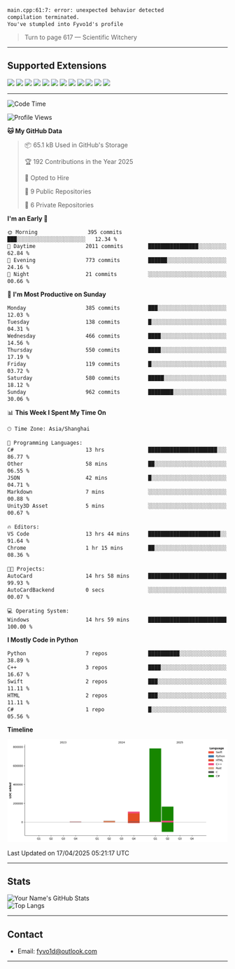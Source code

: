 ```
main.cpp:61:7: error: unexpected behavior detected
compilation terminated.
You've stumpled into Fyvo1d's profile
```

> Turn to page 617 — Scientific Witchery

---

## Supported Extensions

<p align="left">
  <img src="https://cdn.jsdelivr.net/gh/devicons/devicon/icons/cplusplus/cplusplus-original.svg" height="40" />
  <img src="https://cdn.jsdelivr.net/gh/devicons/devicon/icons/csharp/csharp-original.svg" height="40" />
  <img src="https://cdn.jsdelivr.net/gh/devicons/devicon/icons/python/python-original.svg" height="40" />
  <img src="https://cdn.jsdelivr.net/gh/devicons/devicon/icons/swift/swift-original.svg" height="40" />
  <img src="https://cdn.jsdelivr.net/gh/devicons/devicon/icons/git/git-original.svg" height="40" />
  <img src="https://cdn.jsdelivr.net/gh/devicons/devicon/icons/vscode/vscode-original.svg" height="40" />
  <img src="https://www.vulkan.org/user/themes/vulkan/images/logo/vulkan-logo.svg" height="40" />
  <img src="https://cdn.jsdelivr.net/gh/devicons/devicon/icons/opengl/opengl-original.svg" height="40" />
  <img src="https://cdn.jsdelivr.net/gh/devicons/devicon/icons/pytorch/pytorch-original.svg" height="40" />
  <img src="https://cdn.jsdelivr.net/gh/devicons/devicon/icons/unity/unity-original.svg" height="40" />
  <img src="https://cdn.jsdelivr.net/gh/devicons/devicon/icons/unrealengine/unrealengine-original.svg" height="40" />
  <img src="https://cdn.jsdelivr.net/gh/devicons/devicon/icons/cmake/cmake-original.svg" height="40" />
</p>


---

<!--START_SECTION:waka-->
![Code Time](http://img.shields.io/badge/Code%20Time-15%20hrs%208%20mins-blue)

![Profile Views](http://img.shields.io/badge/Profile%20Views-83-blue)

**🐱 My GitHub Data** 

> 📦 65.1 kB Used in GitHub's Storage 
 > 
> 🏆 192 Contributions in the Year 2025
 > 
> 💼 Opted to Hire
 > 
> 📜 9 Public Repositories 
 > 
> 🔑 6 Private Repositories 
 > 
**I'm an Early 🐤** 

```text
🌞 Morning                395 commits         ███░░░░░░░░░░░░░░░░░░░░░░   12.34 % 
🌆 Daytime                2011 commits        ████████████████░░░░░░░░░   62.84 % 
🌃 Evening                773 commits         ██████░░░░░░░░░░░░░░░░░░░   24.16 % 
🌙 Night                  21 commits          ░░░░░░░░░░░░░░░░░░░░░░░░░   00.66 % 
```
📅 **I'm Most Productive on Sunday** 

```text
Monday                   385 commits         ███░░░░░░░░░░░░░░░░░░░░░░   12.03 % 
Tuesday                  138 commits         █░░░░░░░░░░░░░░░░░░░░░░░░   04.31 % 
Wednesday                466 commits         ████░░░░░░░░░░░░░░░░░░░░░   14.56 % 
Thursday                 550 commits         ████░░░░░░░░░░░░░░░░░░░░░   17.19 % 
Friday                   119 commits         █░░░░░░░░░░░░░░░░░░░░░░░░   03.72 % 
Saturday                 580 commits         █████░░░░░░░░░░░░░░░░░░░░   18.12 % 
Sunday                   962 commits         ████████░░░░░░░░░░░░░░░░░   30.06 % 
```


📊 **This Week I Spent My Time On** 

```text
🕑︎ Time Zone: Asia/Shanghai

💬 Programming Languages: 
C#                       13 hrs              ██████████████████████░░░   86.77 % 
Other                    58 mins             ██░░░░░░░░░░░░░░░░░░░░░░░   06.55 % 
JSON                     42 mins             █░░░░░░░░░░░░░░░░░░░░░░░░   04.71 % 
Markdown                 7 mins              ░░░░░░░░░░░░░░░░░░░░░░░░░   00.88 % 
Unity3D Asset            5 mins              ░░░░░░░░░░░░░░░░░░░░░░░░░   00.67 % 

🔥 Editors: 
VS Code                  13 hrs 44 mins      ███████████████████████░░   91.64 % 
Chrome                   1 hr 15 mins        ██░░░░░░░░░░░░░░░░░░░░░░░   08.36 % 

🐱‍💻 Projects: 
AutoCard                 14 hrs 58 mins      █████████████████████████   99.93 % 
AutoCardBackend          0 secs              ░░░░░░░░░░░░░░░░░░░░░░░░░   00.07 % 

💻 Operating System: 
Windows                  14 hrs 59 mins      █████████████████████████   100.00 % 
```

**I Mostly Code in Python** 

```text
Python                   7 repos             ██████████░░░░░░░░░░░░░░░   38.89 % 
C++                      3 repos             ████░░░░░░░░░░░░░░░░░░░░░   16.67 % 
Swift                    2 repos             ███░░░░░░░░░░░░░░░░░░░░░░   11.11 % 
HTML                     2 repos             ███░░░░░░░░░░░░░░░░░░░░░░   11.11 % 
C#                       1 repo              █░░░░░░░░░░░░░░░░░░░░░░░░   05.56 % 
```



**Timeline**

![Lines of Code chart](https://raw.githubusercontent.com/FyVoid/FyVoid/main/assets/bar_graph.png)


 Last Updated on 17/04/2025 05:21:17 UTC
<!--END_SECTION:waka-->

---

## Stats

![Your Name's GitHub Stats](https://github-readme-stats.vercel.app/api?username=fyvoid&show_icons=true&theme=tokyonight)  
![Top Langs](https://github-readme-stats.vercel.app/api/top-langs/?username=fyvoid&layout=compact&theme=tokyonight)

---

## Contact

- Email: [fyvo1d@outlook.com](fyvo1d@outlook.com)  

---
